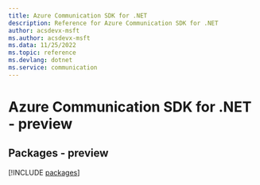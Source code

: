```yaml
---
title: Azure Communication SDK for .NET
description: Reference for Azure Communication SDK for .NET
author: acsdevx-msft
ms.author: acsdevx-msft
ms.data: 11/25/2022
ms.topic: reference
ms.devlang: dotnet
ms.service: communication
---
```

# Azure Communication SDK for .NET - preview
## Packages - preview
[!INCLUDE [packages](communication-index.md)]